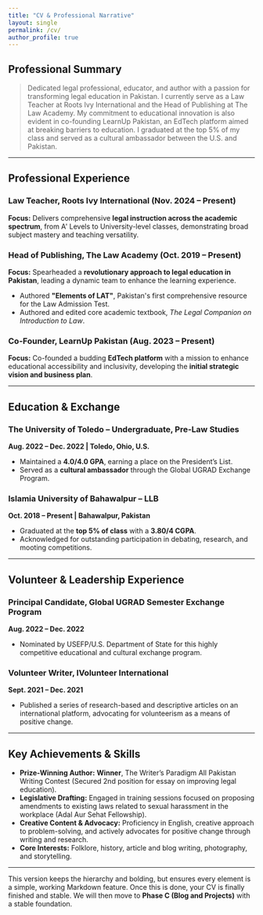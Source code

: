 ```yaml
---
title: "CV & Professional Narrative"
layout: single
permalink: /cv/
author_profile: true
---
```


## Professional Summary

> Dedicated legal professional, educator, and author with a passion for transforming legal education in Pakistan. I currently serve as a Law Teacher at Roots Ivy International and the Head of Publishing at The Law Academy. My commitment to educational innovation is also evident in co-founding LearnUp Pakistan, an EdTech platform aimed at breaking barriers to education. I graduated at the top 5% of my class and served as a cultural ambassador between the U.S. and Pakistan.

***

## Professional Experience

### Law Teacher, Roots Ivy International (Nov. 2024 – Present)
**Focus:** Delivers comprehensive **legal instruction across the academic spectrum**, from A' Levels to University-level classes, demonstrating broad subject mastery and teaching versatility.

### Head of Publishing, The Law Academy (Oct. 2019 – Present)
**Focus:** Spearheaded a **revolutionary approach to legal education in Pakistan**, leading a dynamic team to enhance the learning experience.
* Authored **"Elements of LAT"**, Pakistan's first comprehensive resource for the Law Admission Test.
* Authored and edited core academic textbook, *The Legal Companion on Introduction to Law*.

### Co-Founder, LearnUp Pakistan (Aug. 2023 – Present)
**Focus:** Co-founded a budding **EdTech platform** with a mission to enhance educational accessibility and inclusivity, developing the **initial strategic vision and business plan**.

***

## Education & Exchange

### The University of Toledo – Undergraduate, Pre-Law Studies
**Aug. 2022 – Dec. 2022 | Toledo, Ohio, U.S.**
* Maintained a **4.0/4.0 GPA**, earning a place on the President’s List.
* Served as a **cultural ambassador** through the Global UGRAD Exchange Program.

### Islamia University of Bahawalpur – LLB
**Oct. 2018 – Present | Bahawalpur, Pakistan**
* Graduated at the **top 5% of class** with a **3.80/4 CGPA**.
* Acknowledged for outstanding participation in debating, research, and mooting competitions.

***

## Volunteer & Leadership Experience

### Principal Candidate, Global UGRAD Semester Exchange Program
**Aug. 2022 – Dec. 2022**
* Nominated by USEFP/U.S. Department of State for this highly competitive educational and cultural exchange program.

### Volunteer Writer, IVolunteer International
**Sept. 2021 – Dec. 2021**
* Published a series of research-based and descriptive articles on an international platform, advocating for volunteerism as a means of positive change.

***

## Key Achievements & Skills

* **Prize-Winning Author:** **Winner**, The Writer’s Paradigm All Pakistan Writing Contest (Secured 2nd position for essay on improving legal education).
* **Legislative Drafting:** Engaged in training sessions focused on proposing amendments to existing laws related to sexual harassment in the workplace (Adal Aur Sehat Fellowship).
* **Creative Content & Advocacy:** Proficiency in English, creative approach to problem-solving, and actively advocates for positive change through writing and research.
* **Core Interests:** Folklore, history, article and blog writing, photography, and storytelling.

---

This version keeps the hierarchy and bolding, but ensures every element is a simple, working Markdown feature. Once this is done, your CV is finally finished and stable. We will then move to **Phase C (Blog and Projects)** with a stable foundation.
